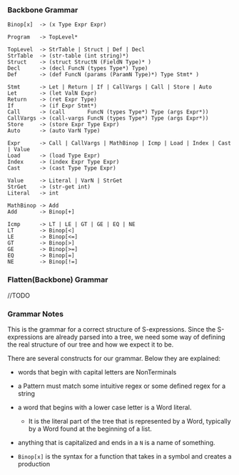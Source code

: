 ### Backbone Grammar

```
Binop[x]  -> (x Type Expr Expr)

Program   -> TopLevel*

TopLevel  -> StrTable | Struct | Def | Decl 
StrTable  -> (str-table (int string)*)
Struct    -> (struct StructN (FieldN Type)* )
Decl      -> (decl FuncN (types Type*) Type)
Def       -> (def FuncN (params (ParamN Type)*) Type Stmt* )

Stmt      -> Let | Return | If | CallVargs | Call | Store | Auto
Let       -> (let ValN Expr)
Return    -> (ret Expr Type)
If        -> (if Expr Stmt*)
Call      -> (call       FuncN (types Type*) Type (args Expr*))
CallVargs -> (call-vargs FuncN (types Type*) Type (args Expr*))
Store     -> (store Expr Type Expr)
Auto      -> (auto VarN Type)

Expr      -> Call | CallVargs | MathBinop | Icmp | Load | Index | Cast | Value
Load      -> (load Type Expr)
Index     -> (index Expr Type Expr)
Cast      -> (cast Type Type Expr)

Value     -> Literal | VarN | StrGet
StrGet    -> (str-get int)
Literal   -> int 

MathBinop -> Add
Add       -> Binop[+]

Icmp      -> LT | LE | GT | GE | EQ | NE
LT        -> Binop[<]
LE        -> Binop[<=] 
GT        -> Binop[>]
GE        -> Binop[>=]
EQ        -> Binop[=]
NE        -> Binop[!=]
```

### Flatten(Backbone) Grammar

//TODO

### Grammar Notes

This is the grammar for a correct structure of S-expressions. Since the
S-expressions are already parsed into a tree, we need some way of 
defining the real structure of our tree and how we expect it to be.

There are several constructs for our grammar. Below they are explained:

 - words that begin with capital letters are NonTerminals
 
 - a Pattern must match some intuitive regex or some defined regex for a string
 
 - a word that begins with a lower case letter is a Word literal. 
   - It is the literal part of the tree that is represented by a Word, 
     typically by a Word found at the beginning of a list.

 - anything that is capitalized and ends in a `N` is a name of something.
 
 - `Binop[x]` is the syntax for a function that takes in a symbol and creates a production